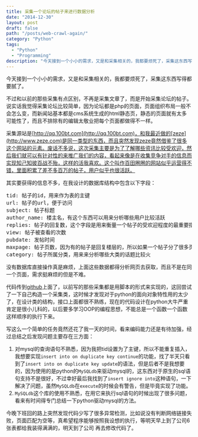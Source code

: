 ```yaml
---
title: 采集一个论坛的帖子来进行数据分析
date: "2014-12-30"
layout: post
draft: false
path: "/posts/web-crawl-again/"
category: "Python"
tags:
  - "Python"
  - "Programming"
description: "今天接到一个小小的需求，又是和采集相关的，我都要烦死了，采集这东西写得都要腻了..."
---
```


今天接到一个小小的需求，又是和采集相关的，我都要烦死了，采集这东西写得都要腻了。

不过和以前的那些采集有点区别，不再是采集文章了，而是开始采集论坛的帖子。说实话我觉得采集论坛比较简单，因为论坛都是php的页面，页面组织布局一般不会怎么变，而新闻站基本都是cms系统生成的html静态页，静态的页面就有太多可能性了，而且不排除有的编辑太敬业把每个页面都做得不一样。

采集源站是[http://qq.100bt.com](http://qq.100bt.com)，和我最近做的[zeze](http://www.zeze.com)是同一类型的东西，而且突然发现zeze竟然借鉴了很多这个网站的元素。废话不多说，这次采集主要是为了了解哪些资讯比较受欢迎，然后我们就可以有针对性的来推广我们的内容，看起来像是在收集竞争对手的信息而实现知己知彼百战不殆，这样的活我喜欢。这个叫作百田圈圈的网站似乎运营得不错，里面积累了差不多百万的帖子，用户似乎也很活跃。

其实要获得的信息不多，在我设计的数据库结构中包含以下字段：
<pre>
tid: 帖子的id，用来作为表的主键
url: 帖子的url，便于访问
subject: 帖子标题
author_name: 楼主名，有这个东西可以用来分析哪些用户比较活跃
replies: 帖子的回复数，这个字段是用来衡量一个帖子的受欢迎程度的最重要指标
view: 帖子被查看的次数
pubdate: 发帖时间
maxpage: 帖子页数，因为有的帖子是回复楼层的，所以如果一个帖子分了很多页说明这个帖子内容丰富
category: 帖子所属分类，用来来分析哪些大类的话题比较火
</pre>

没有数据库直接操作真是麻烦，上面这些数据都得分析网页去获取，而且不是在同一个页面，需求挺麻烦的但是不难。

代码传到[github](https://github.com/xcaptain/BeautifulSoup_Instance/tree/master/btqq)上面了，以前写的那些采集都是用脚本的形式来实现的，这回尝试了一下自己构造一个采集类，这时候才发现对于python的面向对象特性用的太少了，在设计类的结构，接口上面都很不熟练，现在的代码设计在python大牛严重肯定是很小儿科的，以后要多学习OOP的编程思想，不能总是一个函数一个函数这样顺序的执行下来。

写这么一个简单的任务竟然还花了我一天的时间，看来编码能力还是有待加强，经过总结之后发现问题主要存在三方面：

1. 对mysql的查询语句不熟悉，因为我把tid设置为了主键，所以不能重复插入，我想要实现`insert into on duplicate key continue`的功能，找了半天只看到了`insert into on duplicate key update`的语法，但是后者不是我想要的，因为使用的是python的`MySQLdb`来驱动mysql的，这东西对于原生的sql语句支持不是很好，不过幸好最后我找到了`insert ignore into`这种语句，一下解决了问题，虽然`MySQLdb`在`execute`的时候会有警告，但是毕竟实现了功能。
2. `MySQLdb`这个库的使用不熟悉，在用它来执行sql语句的时候出现了很多问题，看来有时间得专门总结一下python驱动mysql的方法。


今晚下班回的路上突然发现代码少写了很多异常检测，比如说没有判断网络链接失败，页面匹配为空等，真希望程序能够按照我设想的执行，等明天早上到了公司6张表都给我装得满满的，明天到了公司 再去修改代码了。
